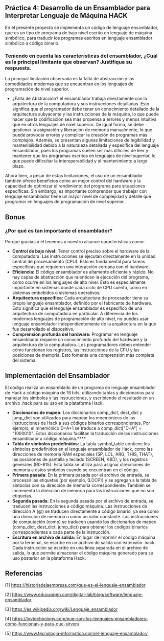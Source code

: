 ## Práctica 4: Desarrollo de un Ensamblador para Interpretar Lenguaje de Máquina HACK ##

En el presente proyecto se implementa un código de lenguaje ensamblador, que es un tipo de programa de bajo nivel escrito en lenguaje de máquina simbólico, para traducir los programas escritos en lenguaje ensamblador simbólico a código binario.

### Teniendo en cuenta las características del ensamblador, ¿Cuál es la principal limitante que observan? Justifique su respuesta.

La principal limitación observada es la falta de abstracción y las comodidades modernas que se encuentran en los lenguajes de programación de nivel superior.
- ¿Falta de Abstracción? el ensamblador trabaja directamente con la arquitectura de la computadora y sus instrucciones detalladas. Esto significa que el programador debe tener un conocimiento detallado de la arquitectura subyacente y las instrucciones de la máquina, lo que puede hacer que la codificación sea más propensa a errores y menos intuitiva que en otros lenguajes de nivel superior. De igual forma, se debe  gestionar la asignación y liberación de memoria manualmente, lo que puede provocar errores y complicar la creación de programas más complejos. Además, se presentan algunas limitaciones de legibilidad y mantenibilidad debido a la naturaleza detallada y específica del lenguaje ensamblador, pues los programas suelen ser más difíciles de leer y mantener que los programas escritos en lenguajes de nivel superior, lo que puede dificultar la interoperabilidad y el mantenimiento a largo plazo.


Ahora bien, a pesar de estas limitaciones, el uso de un ensamblador también ofrece beneficios como un mejor control del hardware y la capacidad de optimizar el rendimiento del programa para situaciones específicas. Sin embargo, es importante comprender que trabajar con lenguaje ensamblador tiene un mayor nivel de complejidad y detalle que programar en lenguajes de programación de nivel superior.


## Bonus ##

### ¿Por qué es tan importante el ensamblador?

Porque gracias a él tenemos a nuestro alcance características como:

- **Control de bajo nivel:** Tener control preciso sobre el hardware de la computadora. Las instrucciones se ejecutan directamente en la unidad central de procesamiento (CPU). Esto es fundamental para tareas específicas que requieren una interacción cercana con el hardware.
- **Eficiencia:** El código ensamblador es altamente eficiente y rápido. No hay capas de abstracción que ralenticen la ejecución del programa, como ocurre en los lenguajes de alto nivel. Esto es especialmente importante en sistemas donde cada ciclo de CPU cuenta, como en sistemas embebidos o sistemas operativos.
- **Arquitectura específica:** Cada arquitectura de procesador tiene su propio lenguaje ensamblador, definido por el fabricante de hardware. Esto significa que el lenguaje ensamblador es específico de una arquitectura de computadora en particular. A diferencia de los modernos lenguajes de programación de alto nivel, no puedes usar lenguaje ensamblador independientemente de la arquitectura en la que fue desarrollado el dispositivo.
- **Comprensión profunda del hardware:** Programar en lenguaje ensamblador requiere un conocimiento profundo del hardware y la arquitectura de la computadora. Los programadores deben entender cómo funcionan los registros, las instrucciones de la CPU y las posiciones de memoria. Esto fomenta una comprensión más completa del sistema.

## Implementación del Ensamblador

El código realiza un ensamblado de un programa en lenguaje ensamblador de Hack a código máquina de 16 bits, utilizando tablas y diccionarios para manejar los símbolos y las instrucciones, y escribiendo el resultado en un archivo .hack para su uso en la plataforma Hack.

- **Diccionarios de mapeo:** Los diccionarios comp_dict, dest_dict y jump_dict son utilizados para mapear los mnemónicos de las instrucciones de Hack a sus códigos binarios correspondientes. Por ejemplo, el mnemónico D=A+1 se traduce a comp_dict["D+A"] = "1000010". Estos diccionarios facilitan la traducción de las instrucciones ensamblador a código máquina.****
- **Tabla de símbolos predefinidos:** La tabla symbol_table contiene los símbolos predefinidos en el lenguaje ensamblador de Hack, como las direcciones de memoria RAM especiales (SP, LCL, ARG, THIS, THAT), las posiciones de pantalla y teclado (SCREEN, KBD), y los registros generales (R0-R15). Esta tabla se utiliza para asignar direcciones de memoria a estos símbolos cuando se encuentran en el código.
- **Primera pasada:** En la primera pasada por el archivo de entrada, se procesan las etiquetas (por ejemplo, (LOOP)) y se agregan a la tabla de símbolos con su dirección de memoria correspondiente. También se incrementa la dirección de memoria para las instrucciones que no son etiquetas.
- **Segunda pasada:** En la segunda pasada por el archivo de entrada, se traducen las instrucciones a código máquina. Las instrucciones de dirección A (@) se traducen directamente a código binario, ya sea como una dirección de memoria o como un valor constante. Las instrucciones de computación (comp) se traducen usando los diccionarios de mapeo (comp_dict, dest_dict, jump_dict) para obtener los códigos binarios correspondientes a cada parte de la instrucción.
- **Escritura en archivo de salida:** En lugar de imprimir el código máquina por la terminal, se escribe en un archivo de salida con extensión .hack. Cada instrucción se escribe en una línea separada en el archivo de salida, lo que permite almacenar el código máquina generado para su uso posterior en la plataforma Hack.

## Referencias ##

[1] https://historiadelaempresa.com/que-es-el-lenguaje-ensamblador


[2] https://www.educaopen.com/digital-lab/blog/software/lenguaje-ensamblador


[3] https://es.wikipedia.org/wiki/Lenguaje_ensamblador


[4] https://lovtechnology.com/que-son-los-lenguajes-ensambladores-como-funcionan-y-para-que-sirven/

[5] https://www.tecnologia-informatica.com/el-lenguaje-ensamblador/
